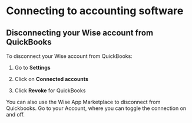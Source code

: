 # Connecting to accounting software  
## Disconnecting your Wise account from QuickBooks  
To disconnect your Wise account from QuickBooks:

  1. Go to **Settings**

  2. Click on **Connected accounts**

  3. Click **Revoke** for QuickBooks




You can also use the Wise App Marketplace to disconnect from Quickbooks. Go to your Account, where you can toggle the connection on and off.